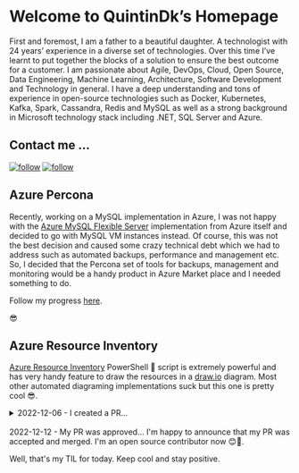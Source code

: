 # Welcome to QuintinDk’s Homepage

First and foremost, I am a father to a beautiful daughter. A technologist with 24 years’ experience in a diverse set of technologies. Over this time I’ve learnt to put together the blocks of a solution to ensure the best outcome for a customer. I am passionate about Agile, DevOps, Cloud, Open Source, Data Engineering, Machine Learning, Architecture, Software Development and Technology in general. I have a deep understanding and tons of experience in open-source technologies such as Docker, Kubernetes, Kafka, Spark, Cassandra, Redis and MySQL as well as a strong background in Microsoft technology stack including .NET, SQL Server and Azure.

## Contact me ...

[![follow](https://img.shields.io/twitter/follow/quintindk?style=social)](https://twitter.com/quintindk)
[![follow](https://img.shields.io/github/followers/quintindk?style=social)](https://github.com/quintindk)

## Azure Percona

Recently, working on a MySQL implementation in Azure, I was not happy with the [Azure MySQL Flexible Server](https://learn.microsoft.com/en-us/azure/mysql/flexible-server/overview) implementation from Azure itself and decided to go with MySQL VM instances instead. Of course, this was not the best decision and caused some crazy technical debt which we had to address such as automated backups, performance and management etc. So, I decided that the Percona set of tools for backups, management and monitoring would be a handy product in Azure Market place and I needed something to do.

Follow my progress [here](https://github.com/quintindk/azure-percona).

😎

## Azure Resource Inventory

[Azure Resource Inventory](https://github.com/microsoft/ARI) PowerShell 🤮 script is extremely powerful and has very handy feature to draw the resources in a [draw.io](https://draw.io) diagram. Most other automated diagraming implementations suck but this one is pretty cool 😎.

<details>
  <summary>2022-12-06 - I created a PR...</summary>
  Today I created my first PR for a public project 😁. I'm super excited and anxious for what they'll do with it. It was on the [Azure Resource Inventory](https://github.com/microsoft/ARI) project. This PowerShell 🤮 script is extremely powerful and has very handy feature to draw the resources in a [draw.io](https://draw.io) diagram. Most other automated diagraming implementations suck but this one is pretty cool 😎.
  <br>
  Anyway, I ran the script as soon as I got access to the customers Azure subscription aut it didn't produce the diagram no mater what I tried 😢. So I switched to windows, because I know it worked there, and completed the demo.
  <br>
  This morning I got back to the office, opened vs code and it opened the script right on the line I needed to change. I made the changes, tested it and then pushed to my fork and then created the PR.
  <br>

</details>
<br>
2022-12-12 - My PR was approved... I'm happy to announce that my PR was accepted and merged. I'm an open source contributor now 😊🙌.

Well, that's my TIL for today. Keep cool and stay positive.
